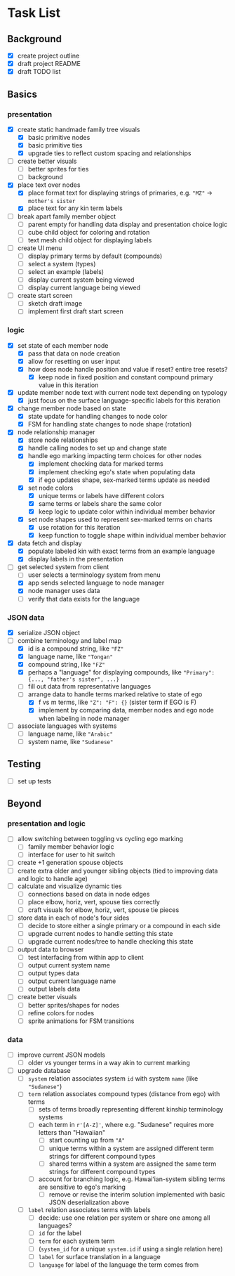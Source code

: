# Task List

## Background
- [X] create project outline
- [X] draft project README
- [X] draft TODO list

## Basics

### presentation
- [X] create static handmade family tree visuals
	- [X] basic primitive nodes
	- [X] basic primitive ties
	- [X] upgrade ties to reflect custom spacing and relationships
- [ ] create better visuals
	- [ ] better sprites for ties
	- [ ] background
- [X] place text over nodes
	- [X] place format text for displaying strings of primaries, e.g. `"MZ"` -> `mother's sister`
	- [X] place text for any kin term labels
- [ ] break apart family member object
	- [ ] parent empty for handling data display and presentation choice logic
	- [ ] cube child object for coloring and rotation
	- [ ] text mesh child object for displaying labels
- [ ] create UI menu
	- [ ] display primary terms by default (compounds)
	- [ ] select a system (types)
	- [ ] select an example (labels)
	- [ ] display current system being viewed
	- [ ] display current language being viewed
- [ ] create start screen
	- [ ] sketch draft image
	- [ ] implement first draft start screen

### logic
- [X] set state of each member node
	- [X] pass that data on node creation
	- [X] allow for resetting on user input
	- [X] how does node handle position and value if reset? entire tree resets?
		- [X] keep node in fixed position and constant compound primary value in this iteration
- [X] update member node text with current node text depending on typology
	- [X] just focus on the surface language-specific labels for this iteration
- [X] change member node based on state
	- [X] state update for handling changes to node color
	- [X] FSM for handling state changes to node shape (rotation)
- [X] node relationship manager
	- [X] store node relationships
	- [X] handle calling nodes to set up and change state
	- [X] handle ego marking impacting term choices for other nodes
		- [X] implement checking data for marked terms
		- [X] implement checking ego's state when populating data
		- [X] if ego updates shape, sex-marked terms update as needed
	- [X] set node colors
		- [X] unique terms or labels have different colors
		- [X] same terms or labels share the same color
		- [X] keep logic to update color within individual member behavior
	- [X] set node shapes used to represent sex-marked terms on charts
		- [X] use rotation for this iteration
		- [X] keep function to toggle shape within individual member behavior 
- [X] data fetch and display
	- [X] populate labeled kin with exact terms from an example language
	- [X] display labels in the presentation
- [ ] get selected system from client
	- [ ] user selects a terminology system from menu
	- [X] app sends selected language to node manager
	- [X] node manager uses data
	- [ ] verify that data exists for the language

### JSON data
- [X] serialize JSON object
- [ ] combine terminology and label map
	- [X] id is a compound string, like `"FZ"`
	- [X] language name, like `"Tongan"`
	- [X] compound string, like `"FZ"`
	- [X] perhaps a "language" for displaying compounds, like `"Primary": {..., "father's sister", ...}`
	- [ ] fill out data from representative languages
	- [ ] arrange data to handle terms marked relative to state of ego
		- [X] f vs m terms, like `"Z": "F": {}` (sister term if EGO is F)
		- [X] implement by comparing data, member nodes and ego node when labeling in node manager
- [ ] associate languages with systems
	- [ ] language name, like `"Arabic"`
	- [ ] system name, like `"Sudanese"`

## Testing
- [ ] set up tests

## Beyond

### presentation and logic
- [ ] allow switching between toggling vs cycling ego marking
	- [ ] family member behavior logic
	- [ ] interface for user to hit switch
- [ ] create +1 generation spouse objects
- [ ] create extra older and younger sibling objects (tied to improving data and logic to handle age)
- [ ] calculate and visualize dynamic ties
	- [ ] connections based on data in node edges
	- [ ] place elbow, horiz, vert, spouse ties correctly
	- [ ] craft visuals for elbow, horiz, vert, spouse tie pieces
- [ ] store data in each of node's four sides
	- [ ] decide to store either a single primary or a compound in each side
	- [ ] upgrade current nodes to handle setting this state
	- [ ] upgrade current nodes/tree to handle checking this state
- [ ] output data to browser
	- [ ] test interfacing from within app to client
	- [ ] output current system name
	- [ ] output types data
	- [ ] output current language name
	- [ ] output labels data
- [ ] create better visuals
	- [ ] better sprites/shapes for nodes
	- [ ] refine colors for nodes
	- [ ] sprite animations for FSM transitions

### data
- [ ] improve current JSON models
	- [ ] older vs younger terms in a way akin to current marking
- [ ] upgrade database
	- [ ] `system` relation associates system `id` with system `name` (like `"Sudanese"`)
	- [ ] `term` relation associates compound types (distance from ego) with terms
		- [ ] sets of terms broadly representing different kinship terminology systems
		- [ ] each term in `r'[A-Z]'`, where e.g. "Sudanese" requires more letters than "Hawaiian"
			- [ ] start counting up from `"A"`
			- [ ] unique terms within a system are assigned different term strings for different compound types
			- [ ] shared terms within a system are assigned the same term strings for different compound types
		- [ ] account for branching logic, e.g. Hawaiʻian-system sibling terms are sensitive to ego's marking
			- [ ] remove or revise the interim solution implemented with basic JSON deserialization above
	- [ ] `label` relation associates terms with labels
		- [ ] decide: use one relation per system or share one among all languages?
		- [ ] `id` for the label
		- [ ] `term` for each system term
		- [ ] (`system_id` for a unique `system.id` if using a single relation here)
		- [ ] `label` for surface translation in a language
		- [ ] `language` for label of the language the term comes from
